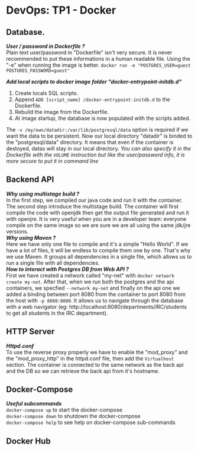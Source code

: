 ﻿# DevOps: TP1 - Docker

## Database.
*__User / password in Dockerfile ?__*  
Plain text user/password in "Dockerfile" isn't very secure. It is never recommended to put these informations in a human readable file. Using the "-e" when running the image is better.
``
docker run -e "POSTGRES_USER=guest POSTGRES_PASSWORD=guest"
``

*__Add local scripts to docker image folder "docker-entrypoint-initdb.d"__*  
1. Create locals SQL scripts.
2. Append ``ADD [script_name] /docker-entrypoint-initdb.d`` to the Dockerfile.
3. Rebuild the image from the Dockerfile.
4. At image startup, the database is now populated with the scripts added.

The ``-v /my/own/datadir:/var/lib/postgresql/data`` option is required if we want the data to be persistent. Now our local directory "datadir" is binded to the "postgresql/data" directory. It means that even if the container is destoyed, datas will stay in our local directory.
*You can also specify it in the Dockerfile with the ``VOLUME`` instruction but like the user/password info, it is more secure to put it in command line*

## Backend API
*__Why using multistage build ?__*  
In the first step, we compiled our java code and run it with the container. 
The second step introduce the multistage build. The container will first compile the code with openjdk then get the output file generated and run it with openjre. It is very useful when you are in a developer team: everyone compile on the same image so we are sure we are all using the same jdk/jre versions.  
*__Why using Maven ?__*  
Here we have only one file to compile and it's a simple "Hello World". If we have a lot of files, it will be endless to compile them one by one. That's why we use Maven. It groups all dependencies in a single file, which allows us to run a single file with all dependencies.  
*__How to interact with Postgres DB from Web API ?__*  
First we have created a network called "my-net" with ``docker network create my-net``.
After that, when we run both the postgres and the api containers, we specfied ``--network my-net`` and finally on the api one we added a binding between port 8080 from the container to port 8080 from the host with ``-p 8080:8080``. It allows us to navigate through the database with a web navigator (eg: http://localhost:8080/departments/IRC/students to get all students in the IRC department).

## HTTP Server
*__Httpd.conf__*  
To use the reverse proxy properly we have to enable the "mod_proxy" and the "mod_proxy_http" in the httpd.conf file, then add the ``Virtualhost`` section. The container is connected to the same network as the back api and the DB so we can retrieve the back api from it's hostname.

## Docker-Compose
*__Useful subcommands__*  
``docker-compose up`` to start the docker-compose  
``docker-compose down`` to shutdown the docker-compose  
``docker-compose help`` to see help on docker-compose sub-commands  

## Docker Hub
